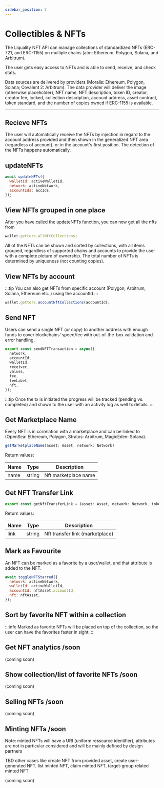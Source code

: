 ```yaml
---
sidebar_position: 2
---
```


# Collectibles & NFTs

The Liquality NFT API can manage collections of standardized NFTs (ERC-721, and ERC-1155) on multiple chains (atm: Ethereum, Polygon, Solana, and Arbitrum).

The user gets easy access to NFTs and is able to send, receive, and check stats.

Data sources are delivered by providers (Moralis: Ethereum, Polygon, Solana; Covalent 2: Arbitrum). The data provider will deliver the image (otherwise placeholder), NFT name, NFT description, token ID, creator, creator fee, locked, collection description, account address, asset contract, token standard, and the number of copies owned if ERC-1155 is available.

---

## Recieve NFTs

The user will automatically receive the NFTs by injection in regard to the account address provided and then shown in the generalized NFT area (regardless of account), or in the account's first position. The detection of the NFTs happens automatically.

## updateNFTs

```javascript
await updateNFTs({
  walletId: activeWalletId,
  network: activeNetwork,
  accountIds: accIds,
});
```

## View NFTs grouped in one place

After you have called the updateNFTs function, you can now get all the nfts from

```javascript
wallet.getters.allNftCollections;
```

All of the NFTs can be shown and sorted by collections, with all items grouped, regardless of supported chains and accounts to provide the user with a complete picture of ownership. The total number of NFTs is determined by uniqueness (not counting copies).

## View NFTs by account

:::tip
You can also get NFTs from specific account (Polygon, Arbitrum, Solana, Ethereum etc..) using the accountId
:::

```javascript
wallet.getters.accountNftCollections(accountId);
```

## Send NFT

Users can send a single NFT (or copy) to another address with enough funds to cover blockchains' speed/fee with out-of-the-box validation and error handling.

```javascript
export const sendNFTTransaction = async({
  network,
  accountId,
  walletId,
  receiver,
  values,
  fee,
  feeLabel,
  nft,
});
```

:::tip
Once the tx is initiated the progress will be tracked (pending vs. completed) and shown to the user with an activity log as well tx details.
:::

## Get Marketplace Name

Every NFT is in correlation with a marketplace and can be linked to (OpenSea: Ethereum, Polygon, Stratos: Arbitrum, MagicEden: Solana).

```javascript
getMarketplaceName(asset: Asset, network: Network)
```

Return values:

| Name | Type   | Description          |
| ---- | ------ | -------------------- |
| name | string | Nft marketplace name |

## Get NFT Transfer Link

```javascript
export const getNftTransferLink = (asset: Asset, network: Network, tokenId: string, contract_address: string)

```

Return values:

| Name | Type   | Description                     |
| ---- | ------ | ------------------------------- |
| link | string | Nft transfer link (marketplace) |

## Mark as Favourite

An NFT can be marked as a favorite by a user/wallet, and that attribute is added to the NFT.

```javascript
await toggleNFTStarred({
  network: activeNetwork,
  walletId: activeWalletId,
  accountId: nftAsset.accountId,
  nft: nftAsset,
});
```

## Sort by favorite NFT within a collection

:::info
Marked as favorite NFTs will be placed on top of the collection, so the user can have the favorites faster in sight.
:::

## Get NFT analytics /soon

(coming soon)

## Show collection/list of favorite NFTs /soon

(coming soon)

## Selling NFTs /soon

(coming soon)

## Minting NFTs /soon

Note: minted NFTs will have a URI (uniform ressource identifier), attributes are not in particular considered and will be mainly defined by design partners

TBD other cases like create NFT from provided asset, create user-generated NFT, list minted NFT, claim minted NFT, target-group related minted NFT

(coming soon)
